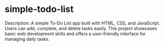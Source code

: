 # simple-todo-list
Description: A simple To-Do List app built with HTML, CSS, and JavaScript. Users can add, complete, and delete tasks easily. This project showcases basic web development skills and offers a user-friendly interface for managing daily tasks.
